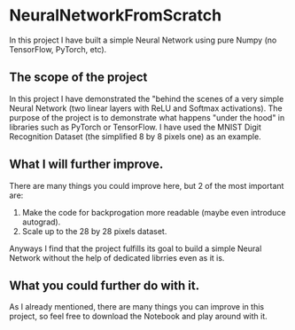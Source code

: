 # NeuralNetworkFromScratch
In this project I have built a simple Neural Network using pure Numpy (no TensorFlow, PyTorch, etc).

## The scope of the project

In this project I have demonstrated the "behind the scenes of a very simple Neural Network (two linear layers with ReLU and Softmax activations).
The purpose of the project is to demonstrate what happens "under the hood" in libraries such as PyTorch or TensorFlow.
I have used the MNIST Digit Recognition Dataset (the simplified 8 by 8 pixels one) as an example.

## What I will further improve.

There are many things you could improve here, but 2 of the most important are:
1) Make the code for backprogation more readable (maybe even introduce autograd).
2) Scale up to the 28 by 28 pixels dataset.

Anyways I find that the project fulfills its goal to build a simple Neural Network without the help of dedicated librries even as it is.

## What you could further do with it.

As I already mentioned, there are many things you can improve in this project, so feel free to download the Notebook and play around with it.
